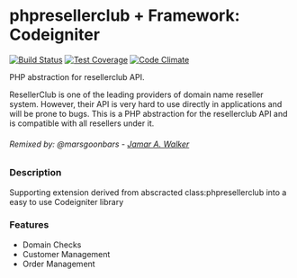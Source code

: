 phpresellerclub + Framework: Codeigniter
===============

[![Build Status](https://travis-ci.org/anishsheela/phpresellerclub.svg?branch=master)](https://travis-ci.org/anishsheela/phpresellerclub)
[![Test Coverage](https://codeclimate.com/github/anishsheela/phpresellerclub/badges/coverage.svg)](https://codeclimate.com/github/anishsheela/phpresellerclub/coverage)
[![Code Climate](https://codeclimate.com/github/anishsheela/phpresellerclub/badges/gpa.svg)](https://codeclimate.com/github/anishsheela/phpresellerclub)

PHP abstraction for resellerclub API.

ResellerClub is one of the leading providers of domain name
reseller system. However, their API is very hard to use 
directly in applications and will be prone to bugs. This is a
PHP abstraction for the resellerclub API and is compatible with
all resellers under it.

###### Remixed by: @marsgoonbars - [Jamar A. Walker](http://marsgoonbars.com/ "Marsgoonbars")

### Description
Supporting extension derived from abscracted class:phpresellerclub into a easy to use Codeigniter library

### Features
* Domain Checks
* Customer Management
* Order Management